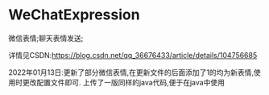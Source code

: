 # WeChatExpression
微信表情;聊天表情发送;

详情见CSDN:https://blog.csdn.net/qq_36676433/article/details/104756685

2022年01月13日:更新了部分微信表情,在更新文件的后面添加了1的均为新表情,使用时更改配置文件即可.
上传了一版同样的java代码,便于在java中使用
